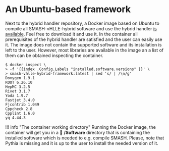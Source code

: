 # An Ubuntu-based framework

Next to the hybrid handler repository, a Docker image based on Ubuntu to compile all SMASH-vHLLE-hybrid software and use the hybrid handler [is available](https://github.com/smash-transport/smash-vhlle-hybrid/pkgs/container/smash-vhlle-hybrid).
Feel free to download it and use it.
In the container all prerequisites of the hybrid handler are satisfied and the user can easily use it.
The image does not contain the supported software and its installation is left to the user.
However, most libraries are available in the image an a list of them can be obtained inspecting the container.
```console title="A possible output of docker inspect"
$ docker inspect \
> -f '{{index .Config.Labels "installed.software.versions" }}' \
> smash-vhlle-hybrid-framework:latest | sed 's/ | /\n/g'
Doxygen 1.9.1
ROOT 6.26.10
HepMC 3.2.5
Rivet 3.1.7
Yoda 1.9.7
Fastjet 3.4.0
Fjcontrib 1.049
Cppcheck 2.8
Cpplint 1.6.0
yq 4.44.3
```

!!! info "The container working directory"
    Running the Docker image, the container will get you in a :file_folder: **/Software** directory that is containing the installed software which is needed to e.g. compile SMASH.
    Please, note that Pythia is missing and it is up to the user to install the needed version of it.
